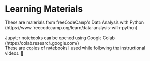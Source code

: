 <h1>Learning Materials</h1>
These are materials from freeCodeCamp's Data Analysis with Python
(https://www.freecodecamp.org/learn/data-analysis-with-python)
<br>
<br>
Jupyter notebooks can be opened using Google Colab (https://colab.research.google.com/)
<br>
These are copies of notebooks I used while following the instructional videos. 📝
